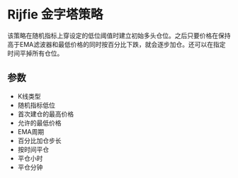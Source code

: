 # Rijfie 金字塔策略

该策略在随机指标上穿设定的低位阈值时建立初始多头仓位。之后只要价格在保持高于EMA滤波器和最低价格的同时按百分比下跌，就会逐步加仓。还可以在指定时间平掉所有仓位。

## 参数
- K线类型
- 随机指标低位
- 首次建仓的最高价格
- 允许的最低价格
- EMA周期
- 百分比加仓步长
- 按时间平仓
- 平仓小时
- 平仓分钟
